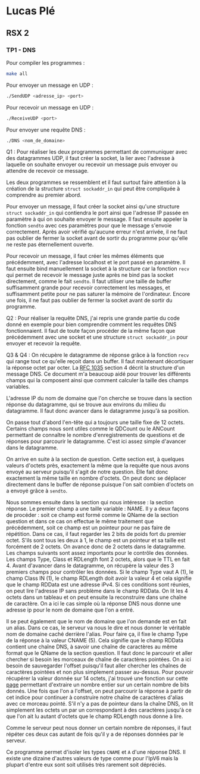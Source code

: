 # Lucas Plé

## RSX 2

### TP1 - DNS

Pour compiler les programmes :
```bash
make all
```

Pour envoyer un message en UDP :
```bash
./SendUDP <adresse_ip> <port>
```

Pour recevoir un message en UDP :
```bash
./ReceiveUDP <port>
```

Pour envoyer une requête DNS :
```bash
./DNS <nom_de_domaine>
```

Q1 : Pour réaliser les deux programmes permettant de communiquer avec des datagrammes UDP, il faut créer la socket, la lier avec l'adresse à laquelle on souhaite envoyer ou recevoir un message puis envoyer ou attendre de recevoir ce message.

Les deux programmes se ressemblent et il faut surtout faire attention à la création de la structure `struct sockaddr_in` qui peut être compliquée à comprendre au premier abord. 

Pour envoyer un message, il faut créer la socket ainsi qu'une structure `struct sockaddr_in` qui contiendra le port ainsi que l'adresse IP passée en paramètre à qui on souhaite envoyer le message. Il faut ensuite appeler la fonction `sendto` avec ces paramètres pour que le message s'envoie correctement. Après avoir vérifié qu'aucune erreur n'est arrivée, il ne faut pas oublier de fermer la socket avant de sortir du programme pour qu'elle ne reste pas éternellement ouverte.

Pour recevoir un message, il faut créer les mêmes éléments que précédemment, avec l'adresse localhost et le port passé en paramètre. Il faut ensuite bind manuellement la socket à la structure car la fonction `recv` qui permet de recevoir le message juste après ne bind pas la socket directement, comme le fait `sendto`. Il faut utiliser une taille de buffer suffisamment grande pour recevoir correctement les messages, et suffisamment petite pour ne pas saturer la mémoire de l'ordinateur. Encore une fois, il ne faut pas oublier de fermer la socket avant de sortir du programme.

Q2 : Pour réaliser la requête DNS, j'ai repris une grande partie du code donné en exemple pour bien comprendre comment les requêtes DNS fonctionnaient. Il faut de toute façon procéder de la même façon que précédemment avec une socket et une structure `struct sockaddr_in` pour envoyer et recevoir la requête.

Q3 & Q4 : On récupère le datagramme de réponse grâce à la fonction `recv` qui range tout ce qu'elle reçoit dans un buffer. Il faut maintenant décortiquer la réponse octet par octer. La [RFC 1035](https://www.ietf.org/rfc/rfc1035.txt) section 4 décrit la structure d'un message DNS. Ce document m'a beaucoup aidé pour trouver les différents champs qui la composent ainsi que comment calculer la taille des champs variables.

L'adresse IP du nom de domaine que l'on cherche se trouve dans la section réponse du datagramme, qui se trouve aux environs du milieu du datagramme. Il faut donc avancer dans le datagramme jusqu'à sa position. 

On passe tout d'abord l'en-tête qui a toujours une taille fixe de 12 octets. Certains champs nous sont utiles comme le QDCount ou le ANCount permettant de connaître le nombre d'enregistrements de questions et de réponses pour parcourir le datagramme. C'est ici assez simple d'avancer dans le datagramme.

On arrive en suite à la section de question. Cette section est, à quelques valeurs d'octets près, exactement la même que la requête que nous avons envoyé au serveur puisqu'il s'agit de notre question. Elle fait donc exactement la même taille en nombre d'octets. On peut donc se déplacer directement dans le buffer de réponse puisque l'on sait combien d'octets on a envoyé grâce à `sendto`.

Nous sommes ensuite dans la section qui nous intéresse : la section réponse. Le premier champ a une taille variable : NAME. Il y a deux façons de procéder : soit ce champ est formé comme le QName de la section question et dans ce cas on effectue le même traitement que précédemment, soit ce champ est un pointeur pour ne pas faire de répétition. Dans ce cas, il faut regarder les 2 bits de poids fort du premier octet. S'ils sont tous les deux à 1, le champ est un pointeur et sa taille est forcément de 2 octets. On avance donc de 2 octets dans le datagramme. Les champs suivants sont assez importants pour le contrôle des données. Les champs Type, Class et RDLength font 2 octets, alors que le TTL en fait 4. Avant d'avancer dans le datagramme, on récupère la valeur des 3 premiers champs pour contrôler les données. Si le champ Type vaut A (1), le champ Class IN (1), le champ RDLength doit avoir la valeur 4 et cela signifie que le champ RDData est une adresse iPv4. Si ces conditions sont réunies, on peut lire l'adresse IP sans problème dans le champ RDData. On lit les 4 octets dans un tableau et on peut ensuite la reconstruire dans une chaîne de caractère. On a ici le cas simple où la réponse DNS nous donne une adresse ip pour le nom de domaine que l'on a entré.

Il se peut également que le nom de domaine que l'on demande est en fait un alias. Dans ce cas, le serveur va nous le dire et nous donner le véritable nom de domaine caché derrière l'alias. Pour faire ça, il fixe le champ Type de la réponse à la valeur CNAME (5). Cela signifie que le champ RDData contient une chaîne DNS, à savoir une chaîne de caractères au même format que le QName de la section question. Il faut donc le parcourir et aller chercher si besoin les morceaux de chaîne de caractères pointées. On a ici besoin de sauvegarder l'offset puisqu'il faut aller chercher les chaînes de caractères pointées et non plus simplement passer au-dessus. Pour pouvoir récupérer la valeur donnée sur 14 octets, j'ai trouvé une fonction sur cette [page](https://www.geeksforgeeks.org/extract-k-bits-given-position-number/) permettant d'extraire un nombre entier sur un certain nombre de bits donnés. Une fois que l'on a l'offset, on peut parcourir la réponse à partir de cet indice pour continuer à construire notre chaîne de caractères d'alias avec ce morceau pointé. S'il n'y a pas de pointeur dans la chaîne DNS, on lit simplement les octets un par un correspondant à des caractères jusqu'à ce que l'on ait lu autant d'octets que le champ RDLength nous donne à lire.

Comme le serveur peut nous donner un certain nombre de réponses, il faut répéter ces deux cas autant de fois qu'il y a de réponses données par le serveur.

Ce programme permet d'isoler les types `CNAME` et `A` d'une réponse DNS. Il existe une dizaine d'autres valeurs de type comme pour l'IpV6 mais la plupart d'entre eux sont soit utilisés très rarement soit dépréciés.  
